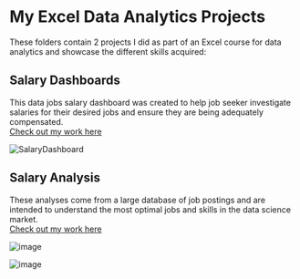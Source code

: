 # My Excel Data Analytics Projects  
These folders contain 2 projects I did as part of an Excel course for data analytics and showcase the different skills acquired:  

## Salary Dashboards
This data jobs salary dashboard was created to help job seeker investigate salaries for their desired jobs and ensure they are being adequately compensated.  
[Check out my work here](Project_1-Dashboard)  

![SalaryDashboard](https://github.com/user-attachments/assets/cf604874-0d1a-44f5-90e2-21fc06af5cbb)

## Salary Analysis
These analyses come from a large database of job postings and are intended to understand the most optimal jobs and skills in the data science market.  
[Check out my work here](Project_2-Analysis)  

![image](https://github.com/user-attachments/assets/2973ee30-c459-40ab-9757-ddfd5b59be24)  

![image](https://github.com/user-attachments/assets/3be5a2f7-7ca9-49f8-bc09-f1a4c54213df)
